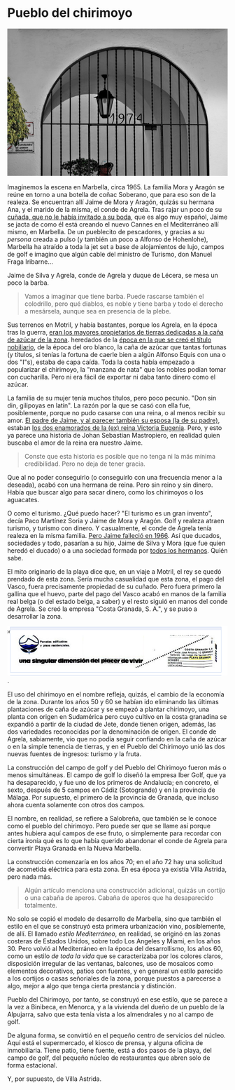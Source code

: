 # Pueblo del chirimoyo

![Puerta del Pueblo del Chirimoyo, con fecha de construcción](img/poblado-chirimoyo.jpg)

Imaginemos la escena en Marbella, circa 1965. La familia Mora y Aragón
se reúne en torno a una botella de coñac Soberano, que para eso son de
la realeza. Se encuentran allí Jaime de Mora y Aragón, quizás su
hermana Ana, y el marido de la misma, el conde de Agrela. Tras rajar
un poco de su [cuñada, que no le había invitado a su boda](https://es.wikipedia.org/wiki/Fabiola_de_Mora_y_Arag%C3%B3n#Boda),
que es algo muy español, 
Jaime se
jacta de como él está creando el nuevo Cannes en el Mediterráneo allí
mismo, en Marbella. De
un pueblecito de pescadores, y gracias a su *persona* creada a pulso
(y también un poco a Alfonso de Hohenlohe), Marbella ha atraído a toda la jet set a
base de alojamientos de lujo, campos de golf e imagino que algún cable
del ministro de Turismo, don Manuel Fraga Iribarne...

Jaime de Silva y Agrela, conde de Agrela y duque de Lécera, se mesa un poco la barba.

> Vamos a imaginar que tiene barba. Puede rascarse también el
> colodrillo, pero qué diablos, es noble y tiene barba y todo el
> derecho a mesársela, aunque sea en presencia de la plebe.

Sus terrenos en Motril, y había bastantes, porque los Agrela, en la
época tras la
guerra,
[eran los mayores propietarios de tierras dedicadas a la caña de azúcar de la zona](https://issuu.com/antonioromera/docs/historia_de_motril_y_la_costa_de_gr). heredados
de la  [época en la que se creó el título nobiliario](https://es-es.facebook.com/notes/enrique-lafuente-mu%C3%B1oz/memoria-de-la-realeza-espa%C3%B1ola-de-aquellos-barros-vienen-estos-lodos/3393784494769/), de la época del oro blanco, la caña de azúcar que
tantas fortunas (y títulos, si tenías la fortuna de caerle bien a
algún Alfonso Equis con una o dos "I"s), estaba de capa caída. Toda la
costa había empezado a popularizar el chirimoyo, la "manzana de nata"
que los nobles podían tomar con cucharilla. Pero ni era fácil de
exportar ni daba tanto dinero como el azúcar.

La familia de su mujer tenía muchos títulos, pero poco pecunio. "Don
sin din, gilipoyas en latín". La razón por la que se casó con ella fue, posiblemente,
porque no pudo casarse con una reina, o al menos recibir su
amor. [El padre de Jaime, y al parecer también su esposa (la de su padre)](https://es-es.facebook.com/notes/enrique-lafuente-mu%C3%B1oz/memoria-de-la-realeza-espa%C3%B1ola-de-aquellos-barros-vienen-estos-lodos/3393784494769/),
estaban [los dos enamorados de la (ex) reina Victoria Eugenia](https://www.lne.es/cultura/2012/11/19/traje-nuevo-emperador/1328754.html). Pero, y
esto ya parece una historia de Johan Sebastian Mastropiero, en
realidad quien buscaba el amor de la reina era nuestro Jaime. 

> Conste que esta historia es posible que no tenga ni la más mínima
> credibilidad. Pero no deja de tener gracia. 

Que al
no poder conseguirlo (o conseguirlo con una frecuencia menor a la
deseada), acabó con una hermana de reina. Pero sin reino y sin
dinero. Había que buscar algo para sacar dinero, como los chirimoyos o
los aguacates.

O como el turismo. ¿Qué puedo hacer? "El turismo es un gran invento",
decía Paco Martínez Soria y Jaime de Mora y Aragón. Golf y realeza
atraen turismo, y turismo con dinero. Y casualmente, el conde de
Agrela tenía realeza en la misma familia. [Pero Jaime falleció en 1966](http://hemeroteca.abc.es/nav/Navigate.exe/hemeroteca/madrid/abc/1996/05/10/062.html). Así
que ducados, sociedades y todo, pasarían a su hijo, Jaime de Silva y
Mora (que fue quien heredó el ducado) o a una sociedad formada por
[todos los hermanos](https://es.wikipedia.org/wiki/Condado_de_Agrela). Quién sabe.

El mito originario de la playa dice que, en un viaje a Motril, el rey se
quedó prendado de esta zona. Sería mucha casualidad que esta zona, el
pago del Vasco, fuera precisamente propiedad de su cuñado. Pero fuera
primero la gallina que el huevo, parte del pago del Vasco acabó en
manos de la familia real belga (o del estado belga, a saber) y el
resto siguió en manos del conde de Agrela. Se creó la empresa "Costa
Granada, S. A.", y se puso a desarrollar la zona.

![Anuncio de parcelas y viviendas en el Blanco y Negro, 1973](img/byn-1973.png).

El uso del chirimoyo en el nombre refleja, quizás, el cambio de la
economía de la zona. Durante los años 50 y 60 se habían ido eliminando
las últimas plantaciones de caña de azúcar y se empezó a plantar
chirimoyo, una planta con origen en Sudamérica pero cuyo cultivo en la
costa granadina se expandió a partir de la ciudad de Jete, donde
tienen origen, además, las dos variedades reconocidas por la
denominación de origen. El conde de Agrela, sabiamente, vio que no
podía seguir confiando en la caña de azúcar o en la simple tenencia de
tierras, y en el Pueblo del Chirimoyo unió las dos nuevas fuentes de
ingresos: turismo y la fruta.

La construcción del campo de golf y del Pueblo del Chirimoyo fueron
más o menos simultáneas. El campo de golf lo diseñó la empresa Iber
Golf, que ya ha desaparecido, y fue uno de los primeros de Andalucía;
en concreto, el sexto, después de 5 campos en Cádiz (Sotogrande) y en
la provincia de Málaga. Por supuesto, el primero de la provincia de
Granada, que incluso ahora cuenta solamente con otros dos campos.

El nombre, en realidad, se refiere a Salobreña, que también se le
conoce como el pueblo del chirimoyo. Pero puede ser que se llame así
porque antes hubiera aquí campos de ese fruto, o simplemente para
recordar con cierta ironía qué es lo que había querido abandonar el
conde de Agrela para convertir Playa Granada en la Nueva Marbella.

La construcción comenzaría en los años 70; en el año 72 hay una
solicitud de acometida eléctrica para esta zona. En esa época ya
existía Villa Astrida, pero nada más.

> Algún artículo menciona una construcción adicional, quizás un
> cortijo o una cabaña de aperos. Cabaña de aperos que ha desaparecido
> totalmente. 

No solo se copió el modelo de desarrollo de Marbella, sino que también
el estilo en el que se construyó esta primera urbanización vino,
posiblemente, de allí. El llamado *estilo Mediterráneo*, en realidad,
se originó en las zonas costeras de Estados Unidos, sobre todo Los
Angeles y Miami, en los años 30. Pero volvió al Mediterráneo en la
época del desarrollismo, los años 60, como un estilo *de toda la vida*
que se caracterizaba por los colores claros, disposición irregular de
las ventanas, balcones, uso de mosaicos como elementos decorativos,
patios con fuentes, y en general un estilo parecido a los cortijos o
casas señoriales de la zona, porque puestos a parecerse a algo, mejor
a algo que tenga cierta prestancia y distinción.

Pueblo del Chirimoyo, por tanto, se construyó en ese estilo, que se
parece a la vez a Binibeca, en Menorca, y a la vivienda del dueño de
un pueblo de la Alpujarra, salvo que esta tenía vista a los
almendrales y no al campo de golf.

De alguna forma, se convirtió en el pequeño centro de servicios del
núcleo. Aquí está el supermercado, el kiosco de prensa, y alguna
oficina de inmobiliaria. Tiene patio, tiene fuente, está a dos pasos
de la playa, del campo de golf, del pequeño núcleo de restaurantes que
abren solo de forma estacional.

Y, por supuesto, de Villa Astrida. 
